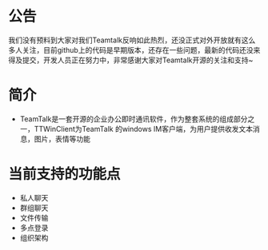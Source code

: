 # 公告
我们没有预料到大家对我们Teamtalk反响如此热烈，还没正式对外开放就有这么多人关注，目前github上的代码是早期版本，还存在一些问题，最新的代码还没来得及提交，开发人员正在努力中，非常感谢大家对Teamtalk开源的关注和支持~

# 简介
* TeamTalk是一套开源的企业办公即时通讯软件，作为整套系统的组成部分之一，TTWinClient为TeamTalk 的windows IM客户端，为用户提供收发文本消息，图片，表情等功能

# 当前支持的功能点
* 私人聊天
* 群组聊天
* 文件传输
* 多点登录
* 组织架构

